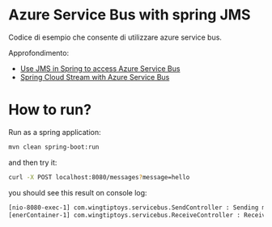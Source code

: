 # Azure Service Bus with spring JMS
Codice di esempio che consente di utilizzare azure service bus.

Approfondimento:

- [Use JMS in Spring to access Azure Service Bus](https://learn.microsoft.com/en-us/azure/developer/java/spring-framework/configure-spring-boot-starter-java-app-with-azure-service-bus)
- [Spring Cloud Stream with Azure Service Bus](https://learn.microsoft.com/en-us/azure/developer/java/spring-framework/configure-spring-cloud-stream-binder-java-app-with-service-bus)


# How to run?

Run as a spring application:

``` bash
mvn clean spring-boot:run
```

and then try it:

```bash
curl -X POST localhost:8080/messages?message=hello
```

you should see this result on console log:

```bash
[nio-8080-exec-1] com.wingtiptoys.servicebus.SendController : Sending message
[enerContainer-1] com.wingtiptoys.servicebus.ReceiveController : Received message: hello
```